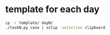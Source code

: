 # template for each day

```bash
cp -r template/ dayN/
./taskN.py case | xclip -selection clipboard
```
